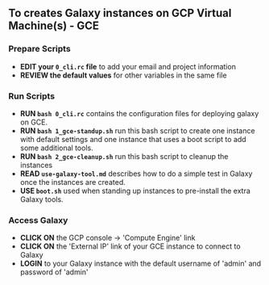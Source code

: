 ## To creates Galaxy instances on GCP Virtual Machine(s) - GCE

### Prepare Scripts
* **EDIT your `0_cli.rc` file** to add your email and project information 
* **REVIEW the default values** for other variables in the same file

### Run Scripts
* **RUN `bash 0_cli.rc`** contains the configuration files for deploying galaxy on GCE.
* **RUN `bash 1_gce-standup.sh`** run this bash script to create one instance with default settings and one instance that uses a boot script to add some additional tools.
* **RUN `bash 2_gce-cleanup.sh`** run this bash script to cleanup the instances
* **READ `use-galaxy-tool.md`** describes how to do a simple test in Galaxy once the instances are created.
* **USE `boot.sh`** used when standing up instances to pre-install the extra Galaxy tools. 

### Access Galaxy 
* **CLICK ON** the GCP console -> 'Compute Engine' link
* **CLICK ON** the 'External IP' link of your GCE instance to connect to Galaxy
* **LOGIN** to your Galaxy instance with the default username of 'admin' and password of 'admin' 
